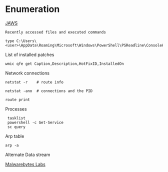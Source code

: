  # Enumeration
 
 [JAWS](https://github.com/411Hall/JAWS)
  
  
    Recently accessed files and executed commands

    type C:\Users\<user>\AppData\Roaming\Microsoft\Windows\PowerShell\PSReadline\ConsoleHost_history.txt 


List of installed patches

    wmic qfe get Caption,Description,HotFixID,InstalledOn
 
 
Network connections

    netstat -r    # route info
    
    netstat -ano  # connections and the PID
    
    route print
    
    
Processes
 
     tasklist 
     powershell -c Get-Service
     sc query

Arp table

    arp -a
    
Alternate Data stream
  
   [Malwarebytes Labs](https://blog.malwarebytes.com/101/2015/07/introduction-to-alternate-data-streams/)
